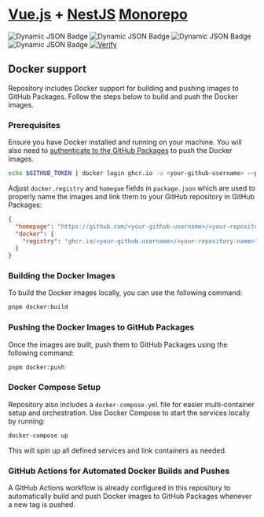 # [Vue.js](https://vuejs.org/) + [NestJS](https://nestjs.com/) [Monorepo](https://monorepo.tools/)

![Dynamic JSON Badge](https://img.shields.io/badge/dynamic/json?url=https%3A%2F%2Fraw.githubusercontent.com%2Fmodernweb-pl%2Fvue-nest-monorepo%2Frefs%2Fheads%2Fmaster%2Fapps%2Fweb%2Fpackage.json&query=%24.dependencies.vue&logo=vuedotjs&logoColor=%234FC08D&label=Vue.js&color=%234FC08D)
![Dynamic JSON Badge](https://img.shields.io/badge/dynamic/json?url=https%3A%2F%2Fraw.githubusercontent.com%2Fmodernweb-pl%2Fvue-nest-monorepo%2Frefs%2Fheads%2Fmaster%2Fapps%2Fapi%2Fpackage.json&query=%24.dependencies.%40nestjs%2Fcore&logo=nestjs&logoColor=%23E0234E&label=NestJS&color=%23E0234E)
![Dynamic JSON Badge](https://img.shields.io/badge/dynamic/json?url=https%3A%2F%2Fraw.githubusercontent.com%2Fmodernweb-pl%2Fvue-nest-monorepo%2Frefs%2Fheads%2Fmaster%2Fpackage.json&query=%24.devDependencies.typescript&logo=typescript&logoColor=%233178C6&label=TypeScript&color=%233178C6)
![Dynamic JSON Badge](https://img.shields.io/badge/dynamic/json?url=https%3A%2F%2Fraw.githubusercontent.com%2Fmodernweb-pl%2Fvue-nest-monorepo%2Frefs%2Fheads%2Fmaster%2Fpackage.json&query=%24.engines.node&logo=nodedotjs&logoColor=%235FA04E&label=Node.js&color=%235FA04E)
[![Verify](https://github.com/modernweb-pl/vue-nest-monorepo/actions/workflows/verify.yml/badge.svg?branch=master&event=push)](https://github.com/modernweb-pl/vue-nest-monorepo/actions/workflows/verify.yml)

## Docker support

Repository includes Docker support for building and pushing images to GitHub Packages. Follow the steps below to build and push the Docker images.

### Prerequisites

Ensure you have Docker installed and running on your machine. You will also need to [authenticate to the GitHub Packages](https://docs.github.com/en/packages/working-with-a-github-packages-registry/working-with-the-container-registry#authenticating-to-the-container-registry) to push the Docker images.

```bash
echo $GITHUB_TOKEN | docker login ghcr.io -u <your-github-username> --password-stdin
```

Adjust `docker.registry` and `homegae` fields in `package.json` which are used to properly name the images and link them to your GitHub repository in GitHub Packages:

```json
{
  "homepage": "https://github.com/<your-github-username>/<your-repository-name>",
  "docker": {
    "registry": "ghcr.io/<your-github-username>/<your-repository-name>"
  }
}
```

### Building the Docker Images

To build the Docker images locally, you can use the following command:

```bash
pnpm docker:build
```

### Pushing the Docker Images to GitHub Packages

Once the images are built, push them to GitHub Packages using the following command:

```bash
pnpm docker:push
```

### Docker Compose Setup

Repository also includes a `docker-compose.yml` file for easier multi-container setup and orchestration. Use Docker Compose to start the services locally by running:

```bash
docker-compose up
```

This will spin up all defined services and link containers as needed.

### GitHub Actions for Automated Docker Builds and Pushes

A GitHub Actions workflow is already configured in this repository to automatically build and push Docker images to GitHub Packages whenever a new tag is pushed.
